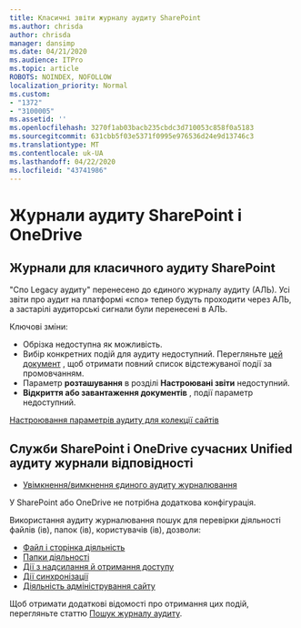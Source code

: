 ```yaml
---
title: Класичні звіти журналу аудиту SharePoint
ms.author: chrisda
author: chrisda
manager: dansimp
ms.date: 04/21/2020
ms.audience: ITPro
ms.topic: article
ROBOTS: NOINDEX, NOFOLLOW
localization_priority: Normal
ms.custom:
- "1372"
- "3100005"
ms.assetid: ''
ms.openlocfilehash: 3270f1ab03bacb235cbdc3d710053c858f0a5183
ms.sourcegitcommit: 631cbb5f03e5371f0995e976536d24e9d13746c3
ms.translationtype: MT
ms.contentlocale: uk-UA
ms.lasthandoff: 04/22/2020
ms.locfileid: "43741986"
---
```

# <a name="sharepoint-and-onedrive-audit-logs"></a>Журнали аудиту SharePoint і OneDrive

## <a name="sharepoint-classic-audit-logs"></a>Журнали для класичного аудиту SharePoint

"Спо Legacy аудиту" перенесено до єдиного журналу аудиту (АЛЬ). Усі звіти про аудит на платформі «спо» тепер будуть проходити через АЛЬ, а застарілі аудиторські сигнали були перенесені в АЛЬ.

Ключові зміни:

* Обрізка недоступна як можливість.
* Вибір конкретних подій для аудиту недоступний. Перегляньте [цей документ](https://docs.microsoft.com/office365/securitycompliance/search-the-audit-log-in-security-and-compliance) , щоб отримати повний список відстежуваної події за промовчанням.
* Параметр **розташування** в розділі **Настроювані звіти** недоступний.
* **Відкриття або завантаження документів** , події параметр недоступний.

[Настроювання параметрів аудиту для колекції сайтів](https://support.office.com/article/Configure-audit-settings-for-a-site-collection-A9920C97-38C0-44F2-8BCB-4CF1E2AE22D2)

## <a name="sharepoint-and-onedrive-modern-unified-audit-logs-from-compliance"></a>Служби SharePoint і OneDrive сучасних Unified аудиту журнали відповідності

* [Увімкнення/вимкнення єдиного аудиту журналювання](https://docs.microsoft.com/office365/securitycompliance/turn-audit-log-search-on-or-off) 

У SharePoint або OneDrive не потрібна додаткова конфігурація.

Використання аудиту журналювання пошук для перевірки діяльності файлів (ів), папок (ів), користувачів (ів), дозволи:

* [Файл і сторінка діяльність](https://docs.microsoft.com/office365/securitycompliance/search-the-audit-log-in-security-and-compliance)
* [Папки діяльності](https://docs.microsoft.com/office365/securitycompliance/search-the-audit-log-in-security-and-compliance#folder-activities)
* [Дії з надсилання й отримання доступу](https://docs.microsoft.com/office365/securitycompliance/search-the-audit-log-in-security-and-compliance#sharing-and-access-request-activities)
* [Дії синхронізації](https://docs.microsoft.com/office365/securitycompliance/search-the-audit-log-in-security-and-compliance#synchronization-activities)
* [Діяльність адміністрування сайту](https://docs.microsoft.com/office365/securitycompliance/search-the-audit-log-in-security-and-compliance#site-administration-activities)

Щоб отримати додаткові відомості про отримання цих подій, перегляньте статтю [Пошук журналу аудиту](https://docs.microsoft.com/office365/securitycompliance/search-the-audit-log-in-security-and-compliance#search-the-audit-log).
